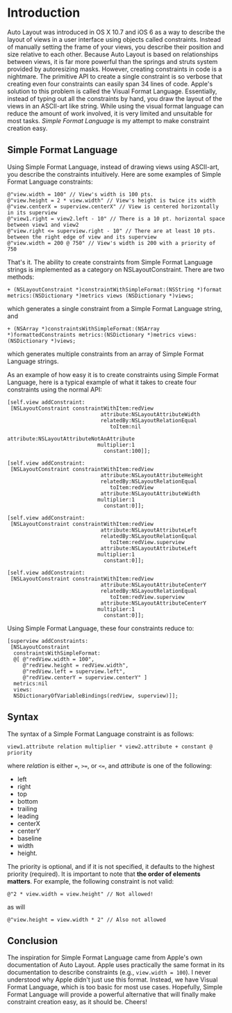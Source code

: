 Introduction
============

Auto Layout was introduced in OS X 10.7 and iOS 6 as a way to describe the layout of views in a user interface using objects called constraints. Instead of manually setting the frame of your views, you describe their position and size relative to each other. Because Auto Layout is based on relationships between views, it is far more powerful than the springs and struts system provided by autoresizing masks. However, creating constraints in code is a nightmare. The primitive API to create a single constraint is so verbose that creating even four constraints can easily span 34 lines of code. Apple's solution to this problem is called the Visual Format Language. Essentially, instead of typing out all the constraints by hand, you draw the layout of the views in an ASCII-art like string. While using the visual format language can reduce the amount of work involved, it is very limited and unsuitable for most tasks. *Simple Format Language* is my attempt to make constraint creation easy.

Simple Format Language
----------------------

Using Simple Format Language, instead of drawing views using ASCII-art, you describe the constraints intuitively. Here are some examples of Simple Format Language constraints:

    @"view.width = 100" // View's width is 100 pts.
    @"view.height = 2 * view.width" // View's height is twice its width
    @"view.centerX = superview.centerX" // View is centered horizontally in its superview
    @"view1.right = view2.left - 10" // There is a 10 pt. horizontal space between view1 and view2
    @"view.right <= superview.right - 10" // There are at least 10 pts. between the right edge of view and its superview
    @"view.width = 200 @ 750" // View's width is 200 with a priority of 750
    
That's it. The ability to create constraints from Simple Format Language strings is implemented as a category on NSLayoutConstraint. There are two methods:

    + (NSLayoutConstraint *)constraintWithSimpleFormat:(NSString *)format metrics:(NSDictionary *)metrics views (NSDictionary *)views;

which generates a single constraint from a Simple Format Language string, and

    + (NSArray *)constraintsWithSimpleFormat:(NSArray *)formattedConstraints metrics:(NSDictionary *)metrics views:(NSDictionary *)views;
    
which generates multiple constraints from an array of Simple Format Language strings.

As an example of how easy it is to create constraints using Simple Format Language, here is a typical example of what it takes to create four constraints using the normal API:

    [self.view addConstraint:
     [NSLayoutConstraint constraintWithItem:redView
                                  attribute:NSLayoutAttributeWidth
                                  relatedBy:NSLayoutRelationEqual
                                     toItem:nil
                                  attribute:NSLayoutAttributeNotAnAttribute
                                 multiplier:1
                                   constant:100]];
    
    [self.view addConstraint:
     [NSLayoutConstraint constraintWithItem:redView
                                  attribute:NSLayoutAttributeHeight
                                  relatedBy:NSLayoutRelationEqual
                                     toItem:redView
                                  attribute:NSLayoutAttributeWidth
                                 multiplier:1
                                   constant:0]];
    
    [self.view addConstraint:
     [NSLayoutConstraint constraintWithItem:redView
                                  attribute:NSLayoutAttributeLeft
                                  relatedBy:NSLayoutRelationEqual
                                     toItem:redView.superview
                                  attribute:NSLayoutAttributeLeft
                                 multiplier:1
                                   constant:0]];
    
    [self.view addConstraint:
     [NSLayoutConstraint constraintWithItem:redView
                                  attribute:NSLayoutAttributeCenterY
                                  relatedBy:NSLayoutRelationEqual
                                     toItem:redView.superview
                                  attribute:NSLayoutAttributeCenterY
                                 multiplier:1
                                   constant:0]];
                                   
Using Simple Format Language, these four constraints reduce to:

    [superview addConstraints:
     [NSLayoutConstraint
      constraintsWithSimpleFormat:
      @[ @"redView.width = 100",
         @"redView.height = redView.width",
         @"redView.left = superview.left",
         @"redView.centerY = superview.centerY" ]
      metrics:nil
      views:
      NSDictionaryOfVariableBindings(redView, superview)]];
      
Syntax
------
      
The syntax of a Simple Format Language constraint is as follows:

    view1.attribute relation multiplier * view2.attribute + constant @ priority
    
where *relation* is either `=`, `>=`, or `<=`, and *attribute* is one of the following:

* left
* right
* top
* bottom
* trailing
* leading
* centerX
* centerY
* baseline
* width
* height.

The priority is optional, and if it is not specified, it defaults to the highest priority (required). It is important to note that **the order of elements matters**. For example, the following constraint is not valid:

    @"2 * view.width = view.height" // Not allowed!

as will

    @"view.height = view.width * 2" // Also not allowed
    

Conclusion
----------

The inspiration for Simple Format Language came from Apple's own documentation of Auto Layout. Apple uses practically the same format in its documentation to describe constraints (e.g., `view.width = 100`). I never understood why Apple didn't just use this format. Instead, we have Visual Format Language, which is too basic for most use cases. Hopefully, Simple Format Language will provide a powerful alternative that will finally make constraint creation easy, as it should be. Cheers!